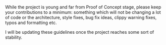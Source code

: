 While the project is young and far from Proof of Concept stage,
please keep your contributions to a minimum: something which will
not be changing a lot of code or the architecture, style fixes, bug
fix ideas, clippy warning fixes, typos and formatting etc.

I will be updating these guidelines once the project reaches some
sort of stability.
